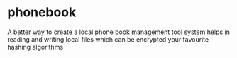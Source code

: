 # phonebook
A better way to create a local phone book management tool system helps in reading and writing local files which can be encrypted your favourite hashing algorithms
